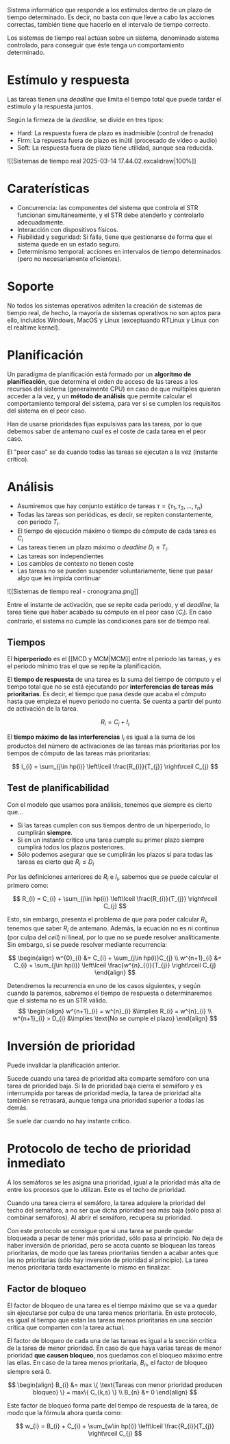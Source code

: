 
Sistema informático que responde a los estímulos dentro de un plazo de tiempo determinado. Es decir, no basta con que lleve a cabo las acciones correctas, también tiene que hacerlo en el intervalo de tiempo correcto.

Los sistemas de tiempo real actúan sobre un sistema, denominado sistema controlado, para conseguir que éste tenga un comportamiento determinado.

# Estímulo y respuesta

Las tareas tienen una *deadline* que limita el tiempo total que puede tardar el estímulo y la respuesta juntos.

Según la firmeza de la *deadline*, se divide en tres tipos:
- Hard: La respuesta fuera de plazo es inadmisible (control de frenado)
- Firm: La repuesta fuera de plazo es inútil (procesado de vídeo o audio)
- Soft: La respuesta fuera de plazo tiene utilidad, aunque sea reducida.

![[Sistemas de tiempo real 2025-03-14 17.44.02.excalidraw|100%]]

# Caraterísticas

- Concurrencia: las componentes del sistema que controla el STR funcionan simultáneamente, y el STR debe atenderlo y controlarlo adecuadamente.
- Interacción con dispositivos físicos.
- Fiabilidad y seguridad: Si falla, tiene que gestionarse de forma que el sistema quede en un estado seguro.
- Determinismo temporal: acciones en intervalos de tiempo determinados (pero no necesariamente eficientes).

# Soporte

No todos los sistemas operativos admiten la creación de sistemas de tiempo real, de hecho, la mayoría de sistemas operativos no son aptos para ello, incluidos Windows, MacOS y Linux (exceptuando RTLinux y Linux con el realtime kernel).

# Planificación

Un paradigma de planificación está formado por un **algoritmo de planificación**, que determina el orden de acceso de las tareas a los recursos del sistema (generalmente CPU) en caso de que múltiples quieran acceder a la vez, y un **método de análisis** que permite calcular el comportamiento temporal del sistema, para ver si se cumplen los requisitos del sistema en el peor caso.

Han de usarse prioridades fijas expulsivas para las tareas, por lo que debemos saber de antemano cual es el coste de cada tarea en el peor caso.

El "peor caso" se da cuando todas las tareas se ejecutan a la vez (instante crítico).

# Análisis

- Asumiremos que hay conjunto estático de tareas $\tau = \{ \tau_{1} , \tau_{2} , \dots , \tau_{n} \}$
- Todas las tareas son periódicas, es decir, se repiten constantemente, con periodo $T_{i}$.
- El tiempo de ejecución máximo o tiempo de cómputo de cada tarea es $C_{i}$
- Las tareas tienen un plazo máximo o *deadline*   $D_{i} \leq T_{i}$.
- Las tareas son independientes
- Los cambios de contexto no tienen coste
- Las tareas no se pueden suspender voluntariamente, tiene que pasar algo que les impida continuar

![[Sistemas de tiempo real - cronograma.png]]

Entre el instante de activación, que se repite cada periodo, y el *deadline*, la tarea tiene que haber acabado su cómputo en el peor caso ($C_{i}$). En caso contrario, el sistema no cumple las condiciones para ser de tiempo real.

## Tiempos

El **hiperperiodo** es el [[MCD y MCM|MCM]] entre el periodo las tareas, y es el periodo mínimo tras el que se repite la planificación.

El **tiempo de respuesta** de una tarea es la suma del tiempo de cómputo y el tiempo total que no se está ejecutando por **interferencias de tareas más prioritarias**. Es decir, el tiempo que pasa desde que acaba el cómputo hasta que empieza el nuevo periodo no cuenta. Se cuenta a partir del punto de activación de la tarea.

$$
R_{i} = C_{i} + I_{i}
$$

El **tiempo máximo de las interferencias** $I_{i}$ es igual a la suma de los productos del número de activaciones de las tareas más prioritarias por los tiempos de cómputo de las tareas más prioritarias:

$$
I_{i} = \sum_{j\in hp(i)} \left\lceil  \frac{R_{i}}{T_{j}}  \right\rceil C_{j}
$$

## Test de planificabilidad

Con el modelo que usamos para análisis, tenemos que siempre es cierto que...
- Si las tareas cumplen con sus tiempos dentro de un hiperperiodo, lo cumplirán **siempre**.
- Si en un instante crítico una tarea cumple su primer plazo siempre cumplirá todos los plazos posteriores.
- Sólo podemos asegurar que se cumplirán los plazos si para todas las tareas es cierto que $R_{i} \leq D_{i}$

Por las definiciones anteriores de $R_{i}$ e $I_{i}$, sabemos que se puede calcular el primero como:

$$
R_{i} = C_{i} + \sum_{j\in hp(i)} \left\lceil  \frac{R_{i}}{T_{j}}  \right\rceil C_{j}
$$

Esto, sin embargo, presenta el problema de que para poder calcular $R_{i}$, tenemos que saber $R_{i}$ de antemano. Además, la ecuación no es ni continua (por culpa del *ceil*) ni lineal, por lo que no se puede resolver analíticamente. Sin embargo, si se puede resolver mediante recurrencia:

$$
\begin{align}
w^{0}_{i} &= C_{i} + \sum_{j\in hp(i)}C_{j}  \\
w^{n+1}_{i} &= C_{i} + \sum_{j\in hp(i)} \left\lceil  \frac{w^{n}_{i}}{T_{j}}  \right\rceil C_{j}
\end{align}
$$

Detendremos la recurrencia en uno de los casos siguientes, y según cuando la paremos, sabremos el tiempo de respuesta o determinaremos que el sistema no es un STR válido.
$$
\begin{align}
w^{n+1}_{i} = w^{n}_{i} &\implies R_{i} = w^{n}_{i} \\
w^{n+1}_{i} > D_{i} &\implies \text{No se cumple el plazo}
\end{align}
$$

# Inversión de prioridad

Puede invalidar la planificación anterior.

Sucede cuando una tarea de prioridad alta comparte semáforo con una tarea de prioridad baja. Si la de prioridad baja cierra el semáforo y es interrumpida por tareas de prioridad media, la tarea de prioridad alta también se retrasará, aunque tenga una prioridad superior a todas las demás.

Se suele dar cuando no hay instante crítico.

# Protocolo de techo de prioridad inmediato

A los semáforos se les asigna una prioridad, igual a la prioridad más alta de entre los procesos que lo utilizan. Este es el techo de prioridad.

Cuando una tarea cierra el semáforo, la tarea adquiere la prioridad del techo del semáforo, a no ser que dicha prioridad sea más baja (sólo pasa al combinar semáforos). Al abrir el semáforo, recupera su prioridad.

Con este protocolo se consigue que si una tarea se puede quedar bloqueada a pesar de tener más prioridad, sólo pasa al principio. No deja de haber inversión de prioridad, pero se acota cuanto se bloquean las tareas prioritarias, de modo que las tareas prioritarias tienden a acabar antes que las no prioritarias (sólo hay inversión de prioridad al principio). La tarea menos prioritaria tarda exactamente lo mismo en finalizar.

## Factor de bloqueo

El factor de bloqueo de una tarea es el tiempo máximo que se va a quedar sin ejecutarse por culpa de una tarea menos prioritaria. En este protocolo, es igual al tiempo que están las tareas menos prioritarias en una sección crítica que comparten con la tarea actual.

El factor de bloqueo de cada una de las tareas es igual a la sección crítica de la tarea de menor prioridad. En caso de que haya varias tareas de menor prioridad **que causen bloqueo**, nos quedamos con el bloqueo máximo entre las ellas. En caso de la tarea menos prioritaria, $B_{n}$, el factor de bloqueo siempre será 0.

$$
\begin{align}
B_{i} &= max \{ \text{Tareas con menor prioridad producen bloqueo} \} = max\{ C_{k,s} \} \\
B_{n} &= 0
\end{align}
$$

Este factor de bloqueo forma parte del tiempo de respuesta de la tarea, de modo que la fórmula ahora queda como:

$$
w_{i} = B_{i} + C_{i} + \sum_{w\in hp(i)} \left\lceil  \frac{R_{i}}{T_{j}}  \right\rceil C_{j}
$$